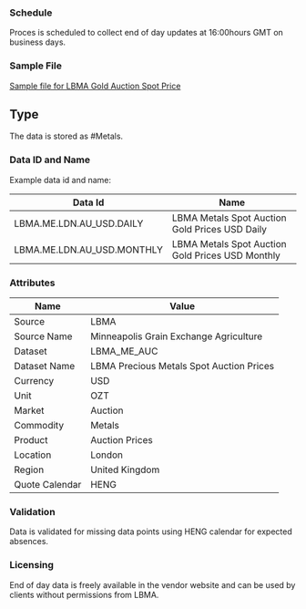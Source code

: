 ### Schedule

Proces is scheduled to collect end of day updates at 16:00hours GMT on business days.

### Sample File

[Sample file for LBMA Gold Auction Spot Price](pathname:///file-samples/gas_daily_data_export_22_07_2021.xlsx)

## Type

The data is stored as #Metals.

### Data ID and Name

Example data id and name:

|**Data Id**|**Name**|
|-|-|
|LBMA.ME.LDN.AU_USD.DAILY|LBMA Metals Spot Auction Gold Prices USD Daily|
|LBMA.ME.LDN.AU_USD.MONTHLY|LBMA Metals Spot Auction Gold Prices USD Monthly|

### Attributes

|Name|Value|
|-|-|
|Source|LBMA|
|Source Name|Minneapolis Grain Exchange Agriculture|
|Dataset|LBMA_ME_AUC|
|Dataset Name|LBMA Precious Metals Spot Auction Prices|
|Currency|USD|
|Unit|OZT|
|Market|Auction|
|Commodity|Metals|
|Product|Auction Prices|
|Location|London|
|Region|United Kingdom|
|Quote Calendar|HENG|

### Validation

Data is validated for missing data points using HENG calendar for expected absences.

### Licensing

End of day data is freely available in the vendor website and can be used by clients without permissions from LBMA.
